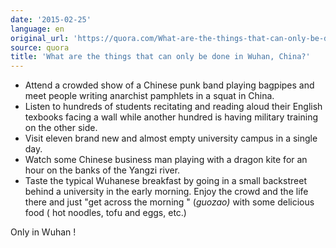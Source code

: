 ```yaml
---
date: '2015-02-25'
language: en
original_url: 'https://quora.com/What-are-the-things-that-can-only-be-done-in-Wuhan-China/answer/Clément-Renaud'
source: quora
title: 'What are the things that can only be done in Wuhan, China?'
---
```


-   Attend a crowded show of a Chinese punk band playing bagpipes and
    meet people writing anarchist pamphlets in a squat in China.
-   Listen to hundreds of students recitating and reading aloud their
    English texbooks facing a wall while another hundred is having
    military training on the other side.
-   Visit eleven brand new and almost empty university campus in a
    single day.
-   Watch some Chinese business man playing with a dragon kite for an
    hour on the banks of the Yangzi river.
-   Taste the typical Wuhanese breakfast by going in a small backstreet
    behind a university in the early morning. Enjoy the crowd and the
    life there and just  "get across the morning " (*guozao)* with some
    delicious food ( hot noodles, tofu and eggs, etc.)

 
Only in Wuhan !
